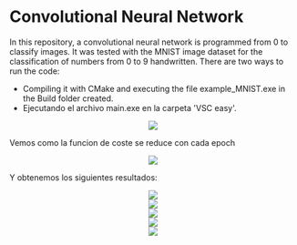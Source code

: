 # Convolutional Neural Network 
In this repository, a convolutional neural network is programmed from 0 to classify images.
It was tested with the MNIST image dataset for the classification of numbers from 0 to 9 handwritten.
There are two ways to run the code:
* Compiling it with CMake and executing the file example_MNIST.exe in the Build folder created.
* Ejecutando el archivo main.exe en la carpeta 'VSC easy'.

<div align="center"> <img src="https://github.com/danieldhats7/Convolutional-Neural-Network_cpp/blob/main/images/red.png">  </div>

Vemos como la funcion de coste se reduce con cada epoch

<div align="center"> <img src="https://github.com/danieldhats7/Convolutional-Neural-Network_cpp/blob/main/images/epoch.png">  </div>

Y obtenemos los siguientes resultados:

<div align="center"> <img src="https://github.com/danieldhats7/Convolutional-Neural-Network_cpp/blob/main/images/1.png">  </div>

<div align="center"> <img src="https://github.com/danieldhats7/Convolutional-Neural-Network_cpp/blob/main/images/2.png">  </div>

<div align="center"> <img src="https://github.com/danieldhats7/Convolutional-Neural-Network_cpp/blob/main/images/3.png">  </div>

<div align="center"> <img src="https://github.com/danieldhats7/Convolutional-Neural-Network_cpp/blob/main/images/4.png">  </div>

<div align="center"> <img src="https://github.com/danieldhats7/Convolutional-Neural-Network_cpp/blob/main/images/5.png">  </div>